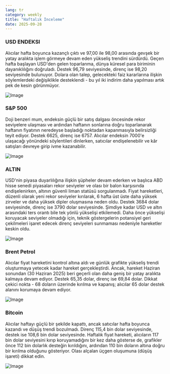 ```yaml
---
lang: tr
category: weekly
title: "Haftalık İnceleme"
date: 2025-09-28
---
```


### USD ENDEKSI

Alıcılar hafta boyunca kazançlı çıktı ve 97,00 ile 98,00 arasında gevşek bir yatay aralıkta işlem görmeye devam eden yükseliş trendini sürdürdü. Geçen hafta başlayan USD'den gelen toparlanma, dünya küresel para biriminin dayanıklılığını doğruladı. Destek 96,79 seviyesinde, direnç ise 98,20 seviyesinde bulunuyor. Dolara olan talep, gelecekteki faiz kararlarına ilişkin söylemlerdeki değişiklikle desteklendi - bu yıl iki indirim daha yapılması artık pek de kesin görünmüyor.

![Image](https://markleighedu.github.io/img/Sep-2025/28-Sep-2025/usdindex.jpg)

### S&P 500

Doji benzeri mum, endeksin güçlü bir satış dalgası öncesinde rekor seviyelere ulaşması ve ardından haftanın sonlarına doğru toparlanarak haftanın fiyatının neredeyse başladığı noktadan kapanmasıyla belirsizliği teyit ediyor. Destek 6625, direnç ise 6757. Alıcılar endeksin 7000'e ulaşacağı yönündeki söylentileri dinlerken, satıcılar endişelenebilir ve kâr satışları devreye girip ivme kazanabilir.

![Image](https://markleighedu.github.io/img/Sep-2025/28-Sep-2025/sp500.jpg)

### ALTIN

USD'nin piyasa duyarlılığına ilişkin şüpheler devam ederken ve başlıca ABD hisse senedi piyasaları rekor seviyeler ve olası bir balon karşısında endişelenirken, altının güvenli liman statüsü sorgulanmadı. Fiyat hareketleri, düzenli olarak yeni rekor seviyeler kırılarak, 6 hafta üst üste daha yüksek zirveler ve daha yüksek dipler oluşmasına neden oldu. Destek 3684 dolar seviyesinde, direnç ise 3790 dolar seviyesinde. Şimdiye kadar USD ve altın arasındaki ters orantı bile tek yönlü yükselişi etkilemedi. Daha önce yükselişi koruyacak seviyeler olmadığı için, teknik göstergelerin potansiyel geri çekilmeleri işaret edecek direnç seviyeleri sunmaması nedeniyle hareketler keskin oldu.

![Image](https://markleighedu.github.io/img/Sep-2025/28-Sep-2025/gold.jpg)

### Brent Petrol

Alıcılar fiyat hareketini kontrol altına aldı ve günlük grafikte yükseliş trendi oluşturmaya yetecek kadar hareket gerçekleştirdi. Ancak, hareket Haziran sonundan (30 Haziran 2025) beri geçerli olan daha geniş bir yatay aralıkta kalmaya devam ediyor. Destek 65,35 dolar, direnç ise 69,84 dolar. Dikkat çekici nokta - 68 doların üzerinde kırılma ve kapanış; alıcılar 65 dolar destek alanını korumaya devam ediyor.

![Image](https://markleighedu.github.io/img/Sep-2025/28-Sep-2025/brentoil.jpg)

### Bitcoin

Alıcılar haftayı güçlü bir şekilde kapattı, ancak satıcılar hafta boyunca kazandı ve düşüş trendi bozulmadı. Direnç 115,4 bin dolar seviyesinde, destek ise 108,6 bin dolar seviyesinde. Haftalık fiyat hareketi, alıcıların 117 bin dolar seviyesini kırıp koruyamadığını bir kez daha gösterse de, grafikler önce 112 bin dolarlık desteğin kırıldığını, ardından 110 bin doların altına doğru bir kırılma olduğunu gösteriyor. Olası alçalan üçgen oluşumuna (düşüş işareti) dikkat edin.

![Image](https://markleighedu.github.io/img/Sep-2025/28-Sep-2025/bitcoin.jpg)


